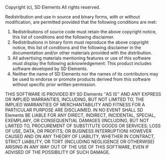 Copyright (c), SD Elements
All rights reserved.

Redistribution and use in source and binary forms, with or without
modification, are permitted provided that the following conditions are met:
1. Redistributions of source code must retain the above copyright notice, this
   list of conditions and the following disclaimer.
2. Redistributions in binary form must reproduce the above copyright notice,
   this list of conditions and the following disclaimer in the documentation
   and/or other materials provided with the distribution.
3. All advertising materials mentioning features or use of this software
   must display the following acknowledgement:
   This product includes software developed by SD Elements.
4. Neither the name of SD Elements nor the names of its contributors may be
   used to endorse or promote products derived from this software without
   specific prior written permission.

THIS SOFTWARE IS PROVIDED BY SD Elements ''AS IS'' AND ANY EXPRESS OR IMPLIED
WARRANTIES, INCLUDING, BUT NOT LIMITED TO, THE IMPLIED WARRANTIES OF
MERCHANTABILITY AND FITNESS FOR A PARTICULAR PURPOSE ARE DISCLAIMED. IN NO
EVENT SHALL SD Elements BE LIABLE FOR ANY DIRECT, INDIRECT, INCIDENTAL,
SPECIAL, EXEMPLARY, OR CONSEQUENTIAL DAMAGES (INCLUDING, BUT NOT LIMITED TO,
PROCUREMENT OF SUBSTITUTE GOODS OR SERVICES; LOSS OF USE, DATA, OR PROFITS; OR
BUSINESS INTERRUPTION) HOWEVER CAUSED AND ON ANY THEORY OF LIABILITY, WHETHER
IN CONTRACT, STRICT LIABILITY, OR TORT (INCLUDING NEGLIGENCE OR OTHERWISE)
ARISING IN ANY WAY OUT OF THE USE OF THIS SOFTWARE, EVEN IF ADVISED OF THE
POSSIBILITY OF SUCH DAMAGE.

